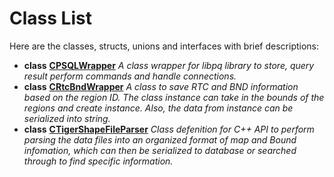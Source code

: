 
# Class List

Here are the classes, structs, unions and interfaces with brief descriptions:


* **class** [**CPSQLWrapper**](class_c_p_s_q_l_wrapper.md) _A class wrapper for libpq library to store, query result perform commands and handle connections._   
* **class** [**CRtcBndWrapper**](class_c_rtc_bnd_wrapper.md) _A class to save RTC and BND information based on the region ID. The class instance can take in the bounds of the regions and create instance. Also, the data from instance can be serialized into string._   
* **class** [**CTigerShapeFileParser**](class_c_tiger_shape_file_parser.md) _Class defenition for C++ API to perform parsing the data files into an organized format of map and Bound infomation, which can then be serialized to database or searched through to find specific information._   